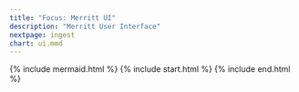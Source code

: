 ```yaml
---
title: "Focus: Merritt UI"
description: "Merritt User Interface"
nextpage: ingest
chart: ui.mmd
---
```


{% include mermaid.html %}
{% include start.html %}
{% include end.html %}

